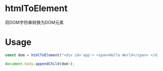 # htmlToElement
将DOM字符串转换为DOM元素

# Usage
``` ts
const dom = htmlToElement("<div id='app'> <span>Hello World</span> </div>");

document.body.appendChild(dom!);
```

